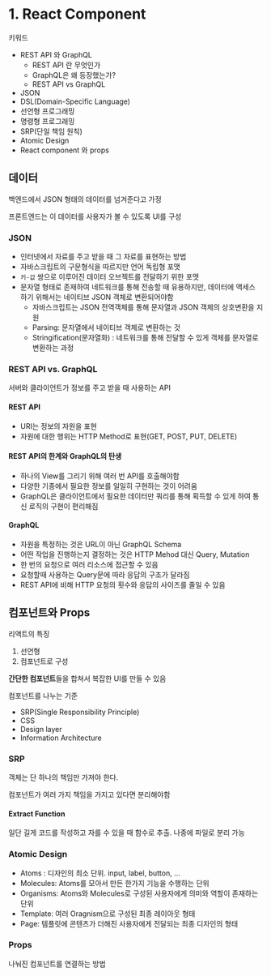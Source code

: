# 1. React Component

키워드

- REST API 와 GraphQL
  - REST API 란 무엇인가
  - GraphQL은 왜 등장했는가?
  - REST API vs GraphQL
- JSON
- DSL(Domain-Specific Language)
- 선언형 프로그래밍
- 명령형 프로그래밍
- SRP(단일 책임 원칙)
- Atomic Design
- React component 와 props

## 데이터

백엔드에서 JSON 형태의 데이터를 넘겨준다고 가정

프론트엔드는 이 데이터를 사용자가 볼 수 있도록 UI를 구성

### JSON

- 인터넷에서 자료를 주고 받을 때 그 자료를 표현하는 방법
- 자바스크립트의 구문형식을 따르지만 언어 독립형 포맷
- `키-값` 쌍으로 이루어진 데이터 오브젝트를 전달하기 위한 포맷
- 문자열 형태로 존재하여 네트워크를 통해 전송할 때 유용하지만, 데이터에 액세스 하기 위해서는 네이티브 JSON 객체로 변환되어야함
  - 자바스크립트는 JSON 전역객체를 통해 문자열과 JSON 객체의 상호변환을 지원
  - Parsing: 문자열에서 네이티브 객체로 변환하는 것
  - Stringification(문자열화) : 네트워크를 통해 전달할 수 있게 객체를 문자열로 변환하는 과정

### REST API vs. GraphQL

서버와 클라이언트가 정보를 주고 받을 때 사용하는 API

#### REST API

- URI는 정보의 자원을 표현
- 자원에 대한 행위는 HTTP Method로 표현(GET, POST, PUT, DELETE)

#### REST API의 한계와 GraphQL의 탄생

- 하나의 View를 그리기 위해 여러 번 API를 호출해야함
- 다양한 기종에서 필요한 정보를 일일히 구현하는 것이 어려움
- GraphQL은 클라이언트에서 필요한 데이터만 쿼리를 통해 획득할 수 있게 하여 통신 로직의 구현이 편리해짐

#### GraphQL

- 자원을 특정하는 것은 URL이 아닌 GraphQL Schema
- 어떤 작업을 진행하는지 결정하는 것은 HTTP Mehod 대신 Query, Mutation
- 한 번의 요청으로 여러 리소스에 접근할 수 있음
- 요청할때 사용하는 Query문에 따라 응답의 구조가 달라짐
- REST API에 비해 HTTP 요청의 횟수와 응답의 사이즈를 줄일 수 있음

## 컴포넌트와 Props

리액트의 특징

1. 선언형
2. 컴포넌트로 구성

**간단한 컴포넌트**들을 합쳐서 복잡한 UI를 만들 수 있음

컴포넌트를 나누는 기준

- SRP(Single Responsibility Principle)
- CSS
- Design layer
- Information Architecture

### SRP

객체는 단 하나의 책임만 가져야 한다.

컴포넌트가 여러 가지 책임을 가지고 있다면 분리해야함

#### Extract Function

일단 길게 코드를 작성하고 자를 수 있을 때 함수로 추출. 나중에 파일로 분리 가능

### Atomic Design

- Atoms : 디자인의 최소 단위. input, label, button, ...
- Molecules: Atoms를 모아서 만든 한가지 기능을 수행하는 단위
- Organisms: Atoms와 Molecules로 구성된 사용자에게 의미와 역할이 존재하는 단위
- Template: 여러 Oragnism으로 구성된 최종 레이아웃 형태
- Page: 템플릿에 콘텐츠가 더해진 사용자에게 전달되는 최종 디자인의 형태

### Props

나눠진 컴포넌트를 연결하는 방법

